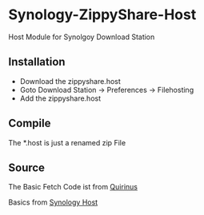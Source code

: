 # Synology-ZippyShare-Host
Host Module for Synolgoy Download Station

## Installation
- Download the zippyshare.host
- Goto Download Station -> Preferences -> Filehosting
- Add the zippyshare.host

## Compile
The *.host is just a renamed zip File 

## Source
The Basic Fetch Code ist from [Quirinus](https://github.com/Quirinus/Zippyshare-batch-download-PHP-cURL) 

Basics from [Synology Host](https://global.download.synology.com/download/Document/DeveloperGuide/Developer_Guide_to_File_Hosting_Module.pdf)
